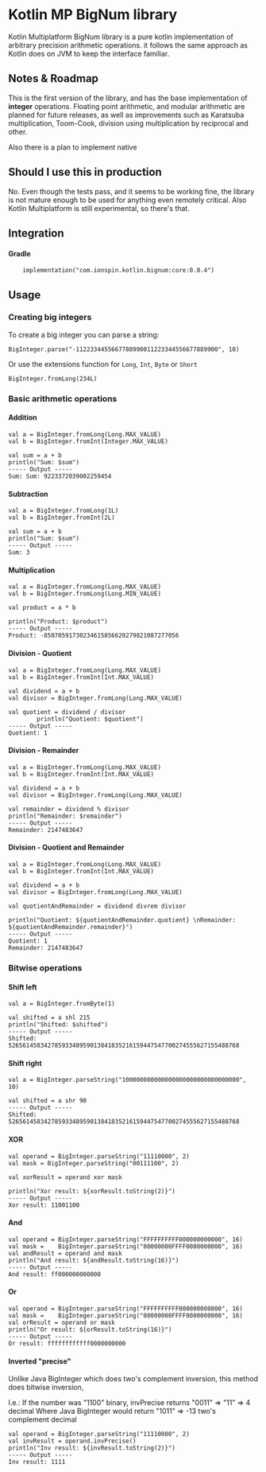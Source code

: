 # Kotlin MP BigNum library

Kotlin Multiplatform BigNum library is a pure kotlin implementation of arbitrary precision
arithmetic operations. it follows the same approach as Kotlin does on JVM to keep the interface
familiar.

## Notes & Roadmap

This is the first version of the library, and has the base implementation of **integer** operations. Floating point arithmetic,
and modular arithmetic are planned for future releases, as well as improvements such as Karatsuba multiplication, 
Toom-Cook, division using multiplication by reciprocal and other.

Also there is a plan to implement native

## Should I use this in production

No. Even though the tests pass, and it seems to be working fine, the library is not mature enough to be used for anything even remotely critical. Also Kotlin Multiplatform is still experimental, so there's that.

## Integration

#### Gradle
```
    implementation("com.ionspin.kotlin.bignum:core:0.0.4")
```


## Usage

### Creating big integers

To create a big integer you can parse a string:
```
BigInteger.parse("-1122334455667788990011223344556677889900", 10)
```

Or use the extensions function for `Long`, `Int`, `Byte` or `Short`
```
BigInteger.fromLong(234L)
```

### Basic arithmetic operations

#### Addition
```
val a = BigInteger.fromLong(Long.MAX_VALUE)
val b = BigInteger.fromInt(Integer.MAX_VALUE)

val sum = a + b
println("Sum: $sum")
----- Output -----
Sum: Sum: 9223372039002259454
```

#### Subtraction
```
val a = BigInteger.fromLong(1L)
val b = BigInteger.fromInt(2L)

val sum = a + b
println("Sum: $sum")
----- Output -----
Sum: 3
```

#### Multiplication
```
val a = BigInteger.fromLong(Long.MAX_VALUE)
val b = BigInteger.fromLong(Long.MIN_VALUE)

val product = a * b

println("Product: $product")
----- Output -----
Product: -85070591730234615856620279821087277056
```

#### Division - Quotient
```
val a = BigInteger.fromLong(Long.MAX_VALUE)
val b = BigInteger.fromInt(Int.MAX_VALUE)

val dividend = a + b
val divisor = BigInteger.fromLong(Long.MAX_VALUE)

val quotient = dividend / divisor
        println("Quotient: $quotient")
----- Output -----
Quotient: 1
```

#### Division - Remainder
```
val a = BigInteger.fromLong(Long.MAX_VALUE)
val b = BigInteger.fromInt(Int.MAX_VALUE)

val dividend = a + b
val divisor = BigInteger.fromLong(Long.MAX_VALUE)

val remainder = dividend % divisor
println("Remainder: $remainder")
----- Output -----
Remainder: 2147483647
```

#### Division - Quotient and Remainder
```
val a = BigInteger.fromLong(Long.MAX_VALUE)
val b = BigInteger.fromInt(Int.MAX_VALUE)

val dividend = a + b
val divisor = BigInteger.fromLong(Long.MAX_VALUE)

val quotientAndRemainder = dividend divrem divisor

println("Quotient: ${quotientAndRemainder.quotient} \nRemainder: ${quotientAndRemainder.remainder}")
----- Output -----
Quotient: 1 
Remainder: 2147483647
```

### Bitwise operations

#### Shift left
```
val a = BigInteger.fromByte(1)

val shifted = a shl 215
println("Shifted: $shifted")
----- Output -----
Shifted: 52656145834278593348959013841835216159447547700274555627155488768
```

#### Shift right
```
val a = BigInteger.parseString("100000000000000000000000000000000", 10)

val shifted = a shr 90
----- Output -----
Shifted: 52656145834278593348959013841835216159447547700274555627155488768

```

#### XOR
```
val operand = BigInteger.parseString("11110000", 2)
val mask = BigInteger.parseString("00111100", 2)

val xorResult = operand xor mask

println("Xor result: ${xorResult.toString(2)}")
----- Output -----
Xor result: 11001100
```


#### And
```
val operand = BigInteger.parseString("FFFFFFFFFF000000000000", 16)
val mask =    BigInteger.parseString("00000000FFFF0000000000", 16)
val andResult = operand and mask
println("And result: ${andResult.toString(16)}")
----- Output -----
And result: ff000000000000
```

#### Or
```
val operand = BigInteger.parseString("FFFFFFFFFF000000000000", 16)
val mask =    BigInteger.parseString("00000000FFFF0000000000", 16)
val orResult = operand or mask
println("Or result: ${orResult.toString(16)}")
----- Output -----
Or result: ffffffffffff0000000000
```

#### Inverted "precise"

Unlike Java BigInteger which does two's complement inversion, this method does bitwise inversion, 

I.e.: If the number was "1100" binary, invPrecise returns "0011" => "11" => 4 decimal 
Where Java BigInteger would return "1011" => -13 two's complement decimal
```
val operand = BigInteger.parseString("11110000", 2)
val invResult = operand.invPrecise()
println("Inv result: ${invResult.toString(2)}")
----- Output -----
Inv result: 1111
```

